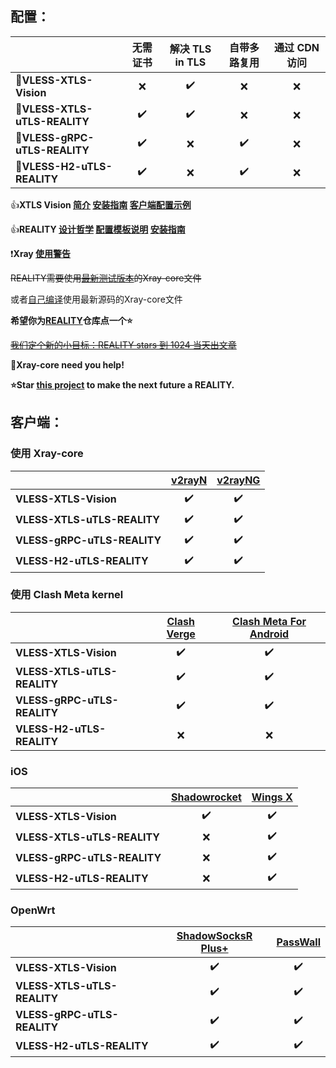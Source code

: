 ## **配置：** 

| | 无需证书 | 解决 TLS in TLS | 自带多路复用 | 通过 CDN 访问 |
| :--- | :---: | :---: | :---: | :---: |
| :rocket:**VLESS-XTLS-Vision** | :x: | :heavy_check_mark: | :x: | :x: |
| :rocket:**VLESS-XTLS-uTLS-REALITY** | :heavy_check_mark: | :heavy_check_mark: | :x: | :x: |
| :rocket:**VLESS-gRPC-uTLS-REALITY** | :heavy_check_mark: | :x: | :heavy_check_mark: | :x: |
| :rocket:**VLESS-H2-uTLS-REALITY** | :heavy_check_mark: | :x: | :heavy_check_mark: | :x: |

:+1:**XTLS Vision [简介](https://github.com/XTLS/Xray-core/discussions/1295) [安装指南](https://github.com/chika0801/Xray-install) [客户端配置示例](https://github.com/chika0801/Xray-examples/tree/main/VLESS-XTLS-Vision)**

:+1:**REALITY [设计哲学](https://github.com/XTLS/Xray-core/issues/1689#issuecomment-1439447009) [配置模板说明](https://github.com/XTLS/REALITY#readme) [安装指南](https://github.com/chika0801/Xray-install/blob/main/REALITY.md)**

:exclamation:**Xray [使用警告](https://github.com/chika0801/Xray-examples/blob/main/warning.md)**

~~REALITY需要使用[最新测试版本](https://github.com/XTLS/Xray-core/actions/workflows/release.yml)的Xray-core文件~~

或者[自己编译](https://github.com/chika0801/Xray-install/blob/main/compile_Xray-core.md)使用最新源码的Xray-core文件

**希望你为[REALITY](https://github.com/XTLS/REALITY)仓库点一个:star:**

~~[我们定个新的小目标：REALITY stars 到 1024 当天出文章](https://github.com/XTLS/Xray-core/issues/1679#issuecomment-1436520973)~~

:eyes:**Xray-core need you help!**

**:star:Star [this project](https://github.com/XTLS/REALITY) to make the next future a REALITY.**

## **客户端：** 

### **使用 Xray-core**

| | [v2rayN](https://github.com/2dust/v2rayN/releases) | [v2rayNG](https://github.com/2dust/v2rayNg/releases) |
| :--- | :---: | :---: |
| **VLESS-XTLS-Vision** | :heavy_check_mark: | :heavy_check_mark: |
| **VLESS-XTLS-uTLS-REALITY** | :heavy_check_mark: | :heavy_check_mark: |
| **VLESS-gRPC-uTLS-REALITY** | :heavy_check_mark: | :heavy_check_mark: |
| **VLESS-H2-uTLS-REALITY** | :heavy_check_mark: | :heavy_check_mark: |

### **使用 Clash Meta kernel**

| | [Clash Verge](https://github.com/zzzgydi/clash-verge/releases) | [Clash Meta For Android](https://github.com/MetaCubeX/ClashMetaForAndroid/releases) |
| :--- | :---: | :---: |
| **VLESS-XTLS-Vision** | :heavy_check_mark: | :heavy_check_mark: |
| **VLESS-XTLS-uTLS-REALITY** | :heavy_check_mark: | :heavy_check_mark: |
| **VLESS-gRPC-uTLS-REALITY** | :heavy_check_mark: | :heavy_check_mark: |
| **VLESS-H2-uTLS-REALITY** | :x: | :x: |

### **iOS**
| | [Shadowrocket](https://apps.apple.com/app/shadowrocket/id932747118) | [Wings X](https://apps.apple.com/app/wings-x-client/id6446119727) |
| :--- | :---: | :---: |
| **VLESS-XTLS-Vision** | :heavy_check_mark: | :heavy_check_mark: |
| **VLESS-XTLS-uTLS-REALITY** | :x: | :heavy_check_mark: |
| **VLESS-gRPC-uTLS-REALITY** | :x: | :heavy_check_mark: |
| **VLESS-H2-uTLS-REALITY** | :x: | :heavy_check_mark: |

### **OpenWrt**
| | [ShadowSocksR Plus+](https://github.com/fw876/helloworld) | [PassWall](https://github.com/xiaorouji/openwrt-passwall) |
| :--- | :---: | :---: |
| **VLESS-XTLS-Vision** | :heavy_check_mark: | :heavy_check_mark: |
| **VLESS-XTLS-uTLS-REALITY** | :heavy_check_mark: | :heavy_check_mark: |
| **VLESS-gRPC-uTLS-REALITY** | :heavy_check_mark: | :heavy_check_mark: |
| **VLESS-H2-uTLS-REALITY** | :heavy_check_mark: | :heavy_check_mark: |
